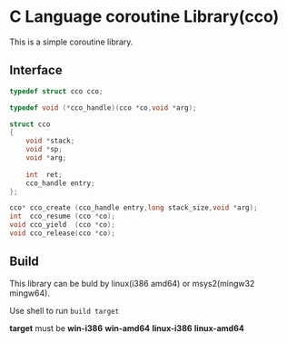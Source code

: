 # C Language coroutine Library(cco)

This is a simple coroutine library.

## Interface

```c
typedef struct cco cco;

typedef void (*cco_handle)(cco *co,void *arg);

struct cco
{	
	void *stack;
	void *sp;
	void *arg;
	
	int  ret;
	cco_handle entry;
};

cco* cco_create (cco_handle entry,long stack_size,void *arg);
int  cco_resume (cco *co);
void cco_yield	(cco *co);
void cco_release(cco *co);
```

## Build

This library can be buld by linux(i386 amd64) or msys2(mingw32 mingw64).

Use shell to run `build target` 

**target** must be **win-i386** **win-amd64** **linux-i386** **linux-amd64**


